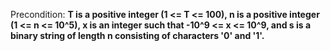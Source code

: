 Precondition: **T is a positive integer (1 <= T <= 100), n is a positive integer (1 <= n <= 10^5), x is an integer such that -10^9 <= x <= 10^9, and s is a binary string of length n consisting of characters '0' and '1'.**
